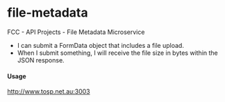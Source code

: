 # file-metadata
FCC - API Projects - File Metadata Microservice

* I can submit a FormData object that includes a file upload.
* When I submit something, I will receive the file size in bytes within the JSON response.

#### Usage
http://www.tosp.net.au:3003
